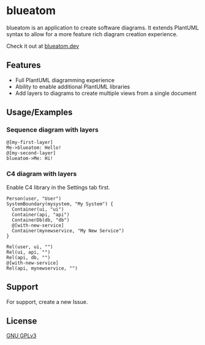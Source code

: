 # blueatom

blueatom is an application to create software diagrams. It extends PlantUML syntax to allow for a more feature rich diagram creation experience.

Check it out at [blueatom.dev](https://blueatom.dev)

## Features

- Full PlantUML diagramming experience
- Ability to enable additional PlantUML libraries
- Add layers to diagrams to create multiple views from a single document

## Usage/Examples

### Sequence diagram with layers
```plantuml
@[my-first-layer]
Me->blueatom: Hello!
@[my-second-layer]
blueatom->Me: Hi!
```

### C4 diagram with layers
Enable C4 library in the Settings tab first.
```plantuml
Person(user, "User")
SystemBoundary(mysystem, "My System") {
  Container(ui, "ui")
  Container(api, "api")
  ContainerDb(db, "db")
  @[with-new-service]
  Container(mynewservice, "My New Service")
}

Rel(user, ui, "")
Rel(ui, api, "")
Rel(api, db, "")
@[with-new-service]
Rel(api, mynewservice, "")
```


## Support

For support, create a new Issue.


## License

[GNU GPLv3](https://choosealicense.com/licenses/gpl-3.0/)
